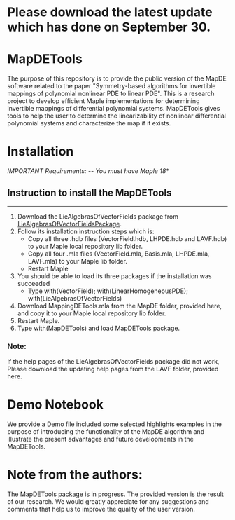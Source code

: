 # Please download the latest update which has done on September 30.


# MapDETools
The purpose of this repository is to provide the public version of the MapDE software related to the paper "Symmetry-based algorithms for invertible mappings of polynomial nonlinear PDE to linear PDE".  This is a research project to develop efficient Maple implementations for determining invertible mappings of differential polynomial systems. 
MapDETools gives tools to help the user to determine the linearizability of nonlinear differential polynomial systems and characterize the map if it exists.

# Installation
**IMPORTANT* Requirements:    -- You must have Maple 18**
## Instruction to install the MapDETools
******************************************************************
1. Download the LieAlgebrasOfVectorFields package from [LieAlgebrasOfVectorFieldsPackage](http://www.canberra.edu.au/research/faculty-research-centres/msrc/projects/lavf).
2. Follow its installation instruction steps which is: 
   - Copy all three .hdb files (VectorField.hdb, LHPDE.hdb and LAVF.hdb) to your Maple local repository lib folder.  
   - Copy all four .mla files (VectorField.mla, Basis.mla, LHPDE.mla, LAVF.mla) to your Maple lib folder.
   - Restart Maple 
3.  You should be able to load its three packages if the installation was succeeded
    - Type  with(VectorField); with(LinearHomogeneousPDE); with(LieAlgebrasOfVectorFields)
4. Download MappingDETools.mla from the MapDE folder, provided here, and copy it to your Maple local repository lib folder.
5. Restart Maple.
6. Type with(MapDETools) and load MapDETools package.
### Note: 
If the help pages of the LieAlgebrasOfVectorFields package did not work, Please download the updating help pages from the LAVF folder, provided here.


# Demo Notebook
We provide a Demo file included some selected highlights examples in the purpose of introducing the functionality of the MapDE algorithm and illustrate the present advantages and future developments in the MapDETools.

# Note from the authors: 
The MapDETools package is in progress. The provided version is the result of our research. We would greatly appreciate for any suggestions and comments that help us to improve the quality of the user version.
